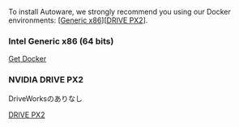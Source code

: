To install Autoware, we strongly recommend you using our Docker environments: [[Generic x86](https://github.com/CPFL/Autoware/wiki/Installation-by-Docker:-Generic-x86)][[DRIVE PX2](https://github.com/CPFL/Autoware/wiki/Installation-by-Docker:-DRIVE-PX2)]. 

### Intel Generic x86 (64 bits)

[Get Docker](https://github.com/CPFL/Autoware/wiki/Installation-by-Docker:-Generic-x86)

### NVIDIA DRIVE PX2

DriveWorksのありなし

[DRIVE PX2](https://github.com/CPFL/Autoware/wiki/Installation-by-Docker:-DRIVE-PX2)